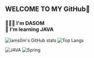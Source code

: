 ## WELCOME TO MY GitHub👋
### 👩🏻‍💻 I'm DASOM <br> 🌱 I'm learning JAVA

![iams0m's GitHub stats](https://github-readme-stats.vercel.app/api?username=iams0m&show_icons=true&theme=tokyonight)
![Top Langs](https://github-readme-stats.vercel.app/api/top-langs/?username=iams0m&layout=compact&theme=tokyonight)

![JAVA](https://img.shields.io/badge/-JAVA-007396?style=flat&logo=Java&logoColor=ffffff)
![Spring](https://img.shields.io/badge/-Spring-6DB33F?style=for-the-badge&logo=Spring&logoColor=white)
